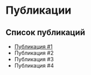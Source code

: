 # Публикации
## Список публикаций
* [Публикация #1](./list/publication-number-1/)
* Публикация #2
* Публикация #3
* Публикация #4
